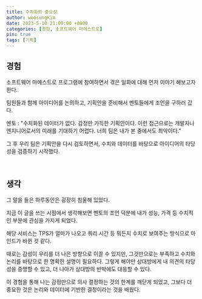 ```yaml
---
title: 수치화의 중요성
author: woosungKim
date: 2023-5-10 21:00:00 +0800
categories: [경험, 소프트웨어 마에스트로]
pin: true
tags: [기획]
---
```


## 경험

소프트웨어 마에스트로 프로그램에 참여하면서 겪은 일화에 대해 먼저 이야기 해보고자 한다.

팀원들과 함께 아이디어를 논의하고, 기획안을 준비해서 멘토들에게 조언을 구하러 갔다.

멘토 : "수치화된 데이터가 없다. 감정만 가득한 기획안이다. 이런 접근으로는 개발자나 엔지니어로서의 미래를 기대하기 어렵다. 너희 팀은 내가 본 중에서도 최악이다."

그 후 우리 팀은 기획안을 다시 검토하면서, 수치와 데이터를 바탕으로 아이디어의 타당성을 검증하기 시작했다.

<br>

## 생각

그 말을 들은 하루동안은 굉장히 침울해 있었다.

지금 이 글을 쓰는 시점에서 생각해보면 멘토의 조언 덕분에 내가 성능, 가격 등 수치적인 부분에 관심을 가지게 되었다.

해당 서비스는 TPS가 얼마가 나오고 쿼리 시간 등 뭐든지 수치로 보여주는 방식으로 마인드가 바뀐 것 같다. 

때로는 감성이 우리를 더 나은 방향으로 이끌 수 있지만, 그것만으로는 부족하고 수치와 논리를 바탕으로 한 명확한 설명이 필요하다. 그렇게 해야만 상대방에게 내 의견의 타당성을 증명할 수 있고, 더 나아가 상대방의 반박에도 대응할 수 있다.

이 경험을 통해 나는 감정만으로 의사 결정하는 것의 한계를 깨닫게 되었고, 그보다 더 중요한 것은 논리와 데이터에 기반한 결정이라는 것을 배웠다.

